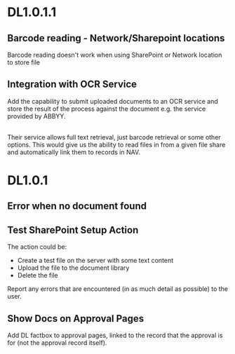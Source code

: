 
DL1.0.1.1
=========

Barcode reading - Network/Sharepoint locations
------------------------------------

Barcode reading doesn't work when using SharePoint or Network location to store file


Integration with OCR Service
------------------------------------

Add the capability to submit uploaded documents to an OCR service and store the result of the process against the document e.g. the service provided by ABBYY.<div><br></div><div>Their service allows full text retrieval, just barcode retrieval or some other options. This would give us the ability to read files in from a given file share and automatically link them to records in NAV.</div>

DL1.0.1
=========

Error when no document found
------------------------------------

Test SharePoint Setup Action
------------------------------------

The action could be:<div><ul><li>Create a test file on the server with some text content</li><li>Upload the file to the document library</li><li>Delete the file</li></ul><div>Report any errors that are encountered (in as much detail as possible) to the user.</div></div>

Show Docs on Approval Pages
------------------------------------

Add DL factbox to approval pages, linked to the record that the approval is for (not the approval record itself).

